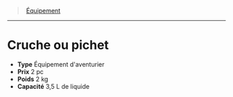﻿---
!EquipmentItem
Type: Équipement d'aventurier
Price: 2 pc
Weight: 2 kg
Capacity: 3,5 L de liquide
Id: equipment_hd.md#cruche-ou-pichet
ParentLink: equipment_hd.md#Équipement
Name: Cruche ou pichet
ParentName: Équipement
NameLevel: 1
Attributes: {}
---
> [Équipement](hd_equipment.md)

---

# Cruche ou pichet

- **Type** Équipement d'aventurier
- **Prix** 2 pc
- **Poids** 2 kg
- **Capacité** 3,5 L de liquide

